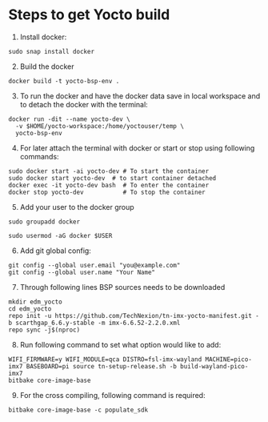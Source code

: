 # Steps to get Yocto build

1. Install docker: 

```
sudo snap install docker
```

2. Build the docker

```
docker build -t yocto-bsp-env .
```

3. To run the docker and have the docker data save in local workspace and to detach the docker with the terminal:

```
docker run -dit --name yocto-dev \
  -v $HOME/yocto-workspace:/home/yoctouser/temp \
  yocto-bsp-env
```

4. For later attach the terminal with docker or start or stop using following commands:

```
sudo docker start -ai yocto-dev # To start the container
sudo docker start yocto-dev  # to start container detached
docker exec -it yocto-dev bash  # To enter the container
docker stop yocto-dev           # To stop the container
```

5. Add your user to the docker group

```
sudo groupadd docker

sudo usermod -aG docker $USER
```


6. Add git global config:

```
git config --global user.email "you@example.com"
git config --global user.name "Your Name"
```

7. Through following lines BSP sources needs to be downloaded

```
mkdir edm_yocto
cd edm_yocto
repo init -u https://github.com/TechNexion/tn-imx-yocto-manifest.git -b scarthgap_6.6.y-stable -m imx-6.6.52-2.2.0.xml
repo sync -j$(nproc)
```


8. Run following command to set what option would like to add:

```
WIFI_FIRMWARE=y WIFI_MODULE=qca DISTRO=fsl-imx-wayland MACHINE=pico-imx7 BASEBOARD=pi source tn-setup-release.sh -b build-wayland-pico-imx7
bitbake core-image-base
```


9. For the cross compiling, following command is required:

```
bitbake core-image-base -c populate_sdk
```